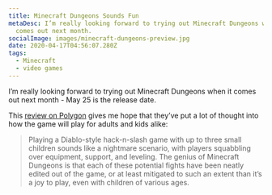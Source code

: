 ```yaml
---
title: Minecraft Dungeons Sounds Fun
metaDesc: I’m really looking forward to trying out Minecraft Dungeons when it
  comes out next month.
socialImage: images/minecraft-dungeons-preview.jpg
date: 2020-04-17T04:56:07.280Z
tags:
  - Minecraft
  - video games
---
```

I’m really looking forward to trying out Minecraft Dungeons when it comes out next month - May 25 is the release date. 

This [review on Polygon]() gives me hope that they’ve put a lot of thought into how the game will play for adults and kids alike:

> Playing a Diablo-style hack-n-slash game with up to three small children sounds like a nightmare scenario, with players squabbling over equipment, support, and leveling. The genius of Minecraft Dungeons is that each of these potential fights have been neatly edited out of the game, or at least mitigated to such an extent than it’s a joy to play, even with children of various ages.